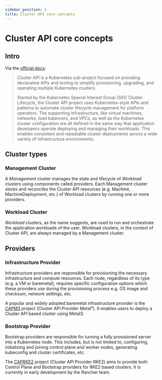 ```yaml
---
sidebar_position: 5
title: Cluster API core concepts
---
```


# Cluster API core concepts

## Intro

Via the [official docs](https://cluster-api.sigs.k8s.io/):

> Cluster API is a Kubernetes sub-project focused on providing declarative APIs and tooling
> to simplify provisioning, upgrading, and operating multiple Kubernetes clusters.
>
> Started by the Kubernetes Special Interest Group (SIG) Cluster Lifecycle,
> the Cluster API project uses Kubernetes-style APIs and patterns
> to automate cluster lifecycle management for platform operators.
> The supporting infrastructure, like virtual machines, networks, load balancers, and VPCs,
> as well as the Kubernetes cluster configuration are all defined in the same way
> that application developers operate deploying and managing their workloads.
> This enables consistent and repeatable cluster deployments across a wide variety of infrastructure environments.

## Cluster types

### Management Cluster

A _Management_ cluster manages the state and lifecycle of _Workload_ clusters using components called providers.
Each Management cluster stores and reconciles the Cluster API resources (e.g. Machine, MachineDeployment, etc.)
of Workload clusters by running one or more providers.

### Workload Cluster

_Workload_ clusters, as the name suggests, are used to run and orchestrate the application workloads of the user.
Workload clusters, in the context of Cluster API, are always managed by a Management cluster.

## Providers

### Infrastructure Provider

Infrastructure providers are responsible for provisioning the necessary infrastructure and compute resources.
Each node, regardless of its type (e.g. a VM or baremetal), requires specific configuration options
which these providers use during the provisioning process e.g. OS image and checksum, network settings, etc.

A popular and widely adopted baremetal infrastructure provider is the
[CAPM3](https://github.com/metal3-io/cluster-api-provider-metal3) project (Cluster API Provider Metal³).
It enables users to deploy a Cluster API based cluster using Metal3.

### Bootstrap Provider

Bootstrap providers are responsible for turning a fully provisioned server into a Kubernetes node.
This includes, but is not limited to, configuring, initializing and joining control plane and worker nodes,
generating kubeconfig and cluster certificates, etc.

The [CAPRKE2](https://github.com/rancher-sandbox/cluster-api-provider-rke2/) project
(Cluster API Provider RKE2) aims to provide both Control Plane and Bootstrap providers for RKE2 based clusters.
It is currently in early development by the Rancher team.
